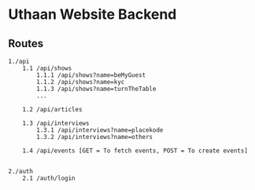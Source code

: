 # Uthaan Website Backend

## Routes
    1./api 
        1.1 /api/shows 
            1.1.1 /api/shows?name=beMyGuest 
            1.1.2 /api/shows?name=kyc 
            1.1.3 /api/shows?name=turnTheTable 
            ...

        1.2 /api/articles 

        1.3 /api/interviews  
            1.3.1 /api/interviews?name=placekode 
            1.3.2 /api/interviews?name=others

        1.4 /api/events [GET = To fetch events, POST = To create events]


    2./auth
        2.1 /auth/login 


